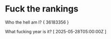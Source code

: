 # Fuck the rankings

Who the hell am I?
{ 36183356 }

What fucking year is it?
[ 2025-05-28T05:00:00Z ]
